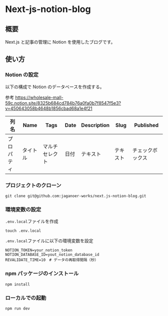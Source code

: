 # Next-js-notion-blog

## 概要

Next.js と記事の管理に Notion を使用したブログです。

## 使い方

### Notion の設定
以下の構成で Notion のデータベースを作成する。

参考
https://wholesale-mall-59c.notion.site/8325b684cd784b76a0fa0b7f8547f5e3?v=450643058b4648b1856cbad68a1e4f21

| 列名 | Name | Tags | Date | Description | Slug | Published |
| --- | --- | --- | --- | --- | --- | --- |
| プロパティ | タイトル | マルチセレクト | 日付 | テキスト | テキスト | チェックボックス |

### プロジェクトのクローン

```
git clone git@github.com:jaganoer-works/next.js-notion-blog.git
```

### 環境変数の設定

`.env.local`ファイルを作成

```
touch .env.local
```

`.env.local`ファイルに以下の環境変数を設定

```
NOTION_TOKEN=your_notion_token
NOTION_DATABASE_ID=yout_notion_database_id
REVALIDATE_TIME=10　# データの再取得間隔（秒）
```

### npm パッケージのインストール

```
npm install
```

### ローカルでの起動

```
npm run dev
```
